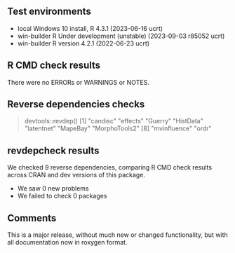 ## Test environments
* local Windows 10 install, R 4.3.1 (2023-06-16 ucrt)
* win-builder R Under development (unstable) (2023-09-03 r85052 ucrt)
* win-builder R version 4.2.1 (2022-06-23 ucrt)

## R CMD check results
There were no ERRORs or WARNINGS or NOTES.

## Reverse dependencies checks

> devtools::revdep()
[1] "candisc"      "effects"      "Guerry"       "HistData"     "latentnet"    "MapeBay"      "MorphoTools2"
[8] "mvinfluence"  "ordr"   

## revdepcheck results

We checked 9 reverse dependencies, comparing R CMD check results across CRAN and dev versions of this package.

 * We saw 0 new problems
 * We failed to check 0 packages


## Comments

This is a major release, without much new or changed functionality, but with all documentation now
in roxygen format.







